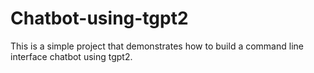 # Chatbot-using-tgpt2
This is a simple project that demonstrates how to build a command line interface chatbot using tgpt2.
